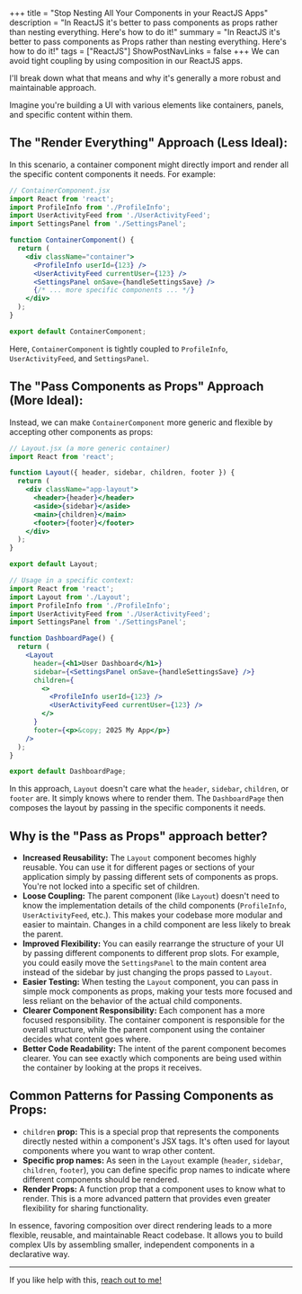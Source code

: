 +++
title = "Stop Nesting All Your Components in your ReactJS Apps"
description = "In ReactJS it's better to pass components as props rather than nesting everything. Here's how to do it!"
summary = "In ReactJS it's better to pass components as Props rather than nesting everything. Here's how to do it!"
tags = ["ReactJS"]
ShowPostNavLinks = false
+++
We can avoid tight coupling by using composition in our ReactJS apps.

I'll break down what that means and why it's generally a more robust and maintainable approach.

Imagine you're building a UI with various elements like containers, panels, and specific content within them.

## The "Render Everything" Approach (Less Ideal):

In this scenario, a container component might directly import and render all the specific content components it needs. For example:

```jsx
// ContainerComponent.jsx
import React from 'react';
import ProfileInfo from './ProfileInfo';
import UserActivityFeed from './UserActivityFeed';
import SettingsPanel from './SettingsPanel';

function ContainerComponent() {
  return (
    <div className="container">
      <ProfileInfo userId={123} />
      <UserActivityFeed currentUser={123} />
      <SettingsPanel onSave={handleSettingsSave} />
      {/* ... more specific components ... */}
    </div>
  );
}

export default ContainerComponent;

``` 

Here, ``ContainerComponent`` is tightly coupled to ``ProfileInfo``, ``UserActivityFeed``, and ``SettingsPanel``.


## The "Pass Components as Props" Approach (More Ideal):

Instead, we can make ``ContainerComponent`` more generic and flexible by accepting other components as props:


```jsx
// Layout.jsx (a more generic container)
import React from 'react';

function Layout({ header, sidebar, children, footer }) {
  return (
    <div className="app-layout">
      <header>{header}</header>
      <aside>{sidebar}</aside>
      <main>{children}</main>
      <footer>{footer}</footer>
    </div>
  );
}

export default Layout;

// Usage in a specific context:
import React from 'react';
import Layout from './Layout';
import ProfileInfo from './ProfileInfo';
import UserActivityFeed from './UserActivityFeed';
import SettingsPanel from './SettingsPanel';

function DashboardPage() {
  return (
    <Layout
      header={<h1>User Dashboard</h1>}
      sidebar={<SettingsPanel onSave={handleSettingsSave} />}
      children={
        <>
          <ProfileInfo userId={123} />
          <UserActivityFeed currentUser={123} />
        </>
      }
      footer={<p>&copy; 2025 My App</p>}
    />
  );
}

export default DashboardPage;
```

In this approach, ``Layout`` doesn't care what the ``header``, ``sidebar``, ``children``, or ``footer`` are. It simply knows where to render them. The ``DashboardPage`` then composes the layout by passing in the specific components it needs.

## Why is the "Pass as Props" approach better?

* __Increased Reusability:__ The ``Layout`` component becomes highly reusable. You can use it for different pages or sections of your application simply by passing different sets of components as props. You're not locked into a specific set of children.
* __Loose Coupling:__ The parent component (like ``Layout``) doesn't need to know the implementation details of the child components (``ProfileInfo``, ``UserActivityFeed``, etc.). This makes your codebase more modular and easier to maintain. Changes in a child component are less likely to break the parent.
* __Improved Flexibility:__ You can easily rearrange the structure of your UI by passing different components to different prop slots. For example, you could easily move the ``SettingsPanel`` to the main content area instead of the sidebar by just changing the props passed to ``Layout``.
* __Easier Testing:__ When testing the ``Layout`` component, you can pass in simple mock components as props, making your tests more focused and less reliant on the behavior of the actual child components.
* __Clearer Component Responsibility:__ Each component has a more focused responsibility. The container component is responsible for the overall structure, while the parent component using the container decides what content goes where.
* __Better Code Readability:__ The intent of the parent component becomes clearer. You can see exactly which components are being used within the container by looking at the props it receives.

## Common Patterns for Passing Components as Props:

* ``children`` __prop:__ This is a special prop that represents the components directly nested within a component's JSX tags. It's often used for layout components where you want to wrap other content.
* __Specific prop names:__ As seen in the ``Layout`` example (``header``, ``sidebar``, ``children``, ``footer``), you can define specific prop names to indicate where different components should be rendered.
* __Render Props:__ A function prop that a component uses to know what to render. This is a more advanced pattern that provides even greater flexibility for sharing functionality.


In essence, favoring composition over direct rendering leads to a more flexible, reusable, and maintainable React codebase. It allows you to build complex UIs by assembling smaller, independent components in a declarative way.

----

If you like help with this, [reach out to me!](https://clarity.fm/rajduggal/precall/free)
